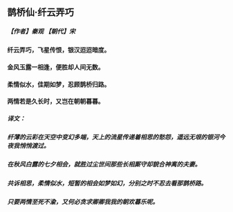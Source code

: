 ## 鹊桥仙·纤云弄巧
##### 【作者】秦观 【朝代】宋
#### 纤云弄巧，飞星传恨，银汉迢迢暗度。
#### 金风玉露一相逢，便胜却人间无数。
#### 柔情似水，佳期如梦，忍顾鹊桥归路。
#### 两情若是久长时，又岂在朝朝暮暮。
##### 译文：
##### 纤薄的云彩在天空中变幻多端，天上的流星传递着相思的愁怨，遥远无垠的银河今夜我悄悄渡过。
##### 在秋风白露的七夕相会，就胜过尘世间那些长相厮守却貌合神离的夫妻。
##### 共诉相思，柔情似水，短暂的相会如梦如幻，分别之时不忍去看那鹊桥路。
##### 只要两情至死不渝，又何必贪求卿卿我我的朝欢暮乐呢。